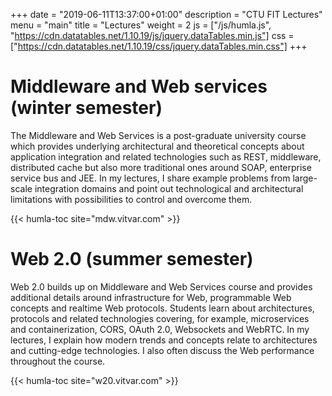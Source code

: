 +++
date = "2019-06-11T13:37:00+01:00"
description = "CTU FIT Lectures"
menu = "main"
title = "Lectures"
weight = 2
js = ["/js/humla.js", "https://cdn.datatables.net/1.10.19/js/jquery.dataTables.min.js"]
css = ["https://cdn.datatables.net/1.10.19/css/jquery.dataTables.min.css"]
+++

# Middleware and Web services (winter semester)

The Middleware and Web Services is a post-graduate university course which provides underlying architectural and theoretical concepts about application integration and related technologies such as REST, middleware, distributed cache but also more traditional ones around SOAP, enterprise service bus and JEE. In my lectures, I share example problems from large-scale integration domains and point out technological and architectural limitations with possibilities to control and overcome them.

{{< humla-toc site="mdw.vitvar.com" >}}

# Web 2.0 (summer semester)

Web 2.0 builds up on Middleware and Web Services course and provides additional details around infrastructure for Web, programmable Web concepts and realtime Web protocols. Students learn about architectures, protocols and related technologies covering, for example, microservices and containerization, CORS, OAuth 2.0, Websockets and WebRTC. In my lectures, I explain how modern trends and concepts relate to architectures and cutting-edge technologies. I also often discuss the Web performance throughout the course.  

{{< humla-toc site="w20.vitvar.com" >}}
